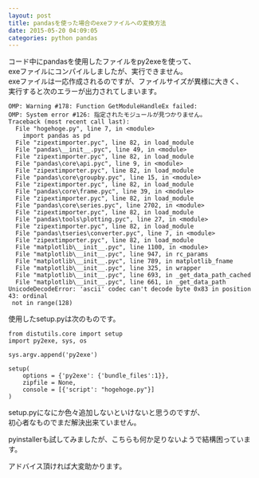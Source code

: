 ```yaml
---
layout: post
title: pandasを使った場合のexeファイルへの変換方法
date: 2015-05-20 04:09:05
categories: python pandas
---
```

<p>コード中にpandasを使用したファイルをpy2exeを使って、<br>
exeファイルにコンパイルしましたが、実行できません。<br>
exeファイルは一応作成されるのですが、ファイルサイズが異様に大きく、<br>
実行すると次のエラーが出力されてしまいます。</p>

<pre class="lang-none prettyprint-override"><code>OMP: Warning #178: Function GetModuleHandleEx failed:
OMP: System error #126: 指定されたモジュールが見つかりません。
Traceback (most recent call last):
  File "hogehoge.py", line 7, in &lt;module&gt;
    import pandas as pd
  File "zipextimporter.pyc", line 82, in load_module
  File "pandas\__init__.pyc", line 49, in &lt;module&gt;
  File "zipextimporter.pyc", line 82, in load_module
  File "pandas\core\api.pyc", line 9, in &lt;module&gt;
  File "zipextimporter.pyc", line 82, in load_module
  File "pandas\core\groupby.pyc", line 15, in &lt;module&gt;
  File "zipextimporter.pyc", line 82, in load_module
  File "pandas\core\frame.pyc", line 39, in &lt;module&gt;
  File "zipextimporter.pyc", line 82, in load_module
  File "pandas\core\series.pyc", line 2702, in &lt;module&gt;
  File "zipextimporter.pyc", line 82, in load_module
  File "pandas\tools\plotting.pyc", line 27, in &lt;module&gt;
  File "zipextimporter.pyc", line 82, in load_module
  File "pandas\tseries\converter.pyc", line 7, in &lt;module&gt;
  File "zipextimporter.pyc", line 82, in load_module
  File "matplotlib\__init__.pyc", line 1100, in &lt;module&gt;
  File "matplotlib\__init__.pyc", line 947, in rc_params
  File "matplotlib\__init__.pyc", line 789, in matplotlib_fname
  File "matplotlib\__init__.pyc", line 325, in wrapper
  File "matplotlib\__init__.pyc", line 693, in _get_data_path_cached
  File "matplotlib\__init__.pyc", line 661, in _get_data_path
UnicodeDecodeError: 'ascii' codec can't decode byte 0x83 in position 43: ordinal
 not in range(128)
</code></pre>

<p>使用したsetup.pyは次のものです。</p>

<pre><code>from distutils.core import setup
import py2exe, sys, os

sys.argv.append('py2exe')

setup(
    options = {'py2exe': {'bundle_files':1}},
    zipfile = None,
    console = [{'script': "hogehoge.py"}]
)
</code></pre>

<p>setup.pyになにか色々追加しないといけないと思うのですが、<br>
初心者なものでまだ解決出来ていません。</p>

<p>pyinstallerも試してみましたが、こちらも何か足りないようで結構困っています。</p>

<p>アドバイス頂ければ大変助かります。</p>
